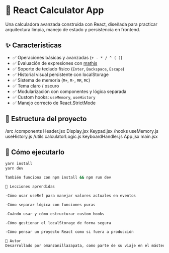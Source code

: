 # 🧮 React Calculator App

Una calculadora avanzada construida con React, diseñada para practicar arquitectura limpia, manejo de estado y persistencia en frontend.

## ✨ Características

- ✅ Operaciones básicas y avanzadas (`+ - * / ^ ( )`)
- ✅ Evaluación de expresiones con [mathjs](https://mathjs.org/)
- ✅ Soporte de teclado físico (`Enter`, `Backspace`, `Escape`)
- ✅ Historial visual persistente con localStorage
- ✅ Sistema de memoria (`M+`, `M-`, `MR`, `MC`)
- ✅ Tema claro / oscuro
- ✅ Modularización con componentes y lógica separada
- ✅ Custom hooks: `useMemory`, `useHistory`
- ✅ Manejo correcto de React.StrictMode

## 📁 Estructura del proyecto

/src
  /components
    Header.jsx
    Display.jsx
    Keypad.jsx
  /hooks
    useMemory.js
    useHistory.js
  /utils
    calculatorLogic.js
    keyboardHandler.js
App.jsx
main.jsx

## 🚀 Cómo ejecutarlo

```bash
yarn install
yarn dev

También funciona con npm install && npm run dev

🧠 Lecciones aprendidas

-Cómo usar useRef para manejar valores actuales en eventos

-Cómo separar lógica con funciones puras

-Cuándo usar y cómo estructurar custom hooks

-Cómo gestionar el localStorage de forma segura

-Cómo pensar un proyecto React como si fuera a producción

📌 Autor
Desarrollado por omanzanillazapata, como parte de su viaje en el máster de ConquerBlocks
